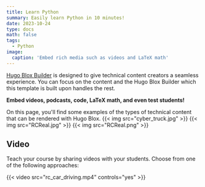 ```yaml
---
title: Learn Python
summary: Easily learn Python in 10 minutes!
date: 2023-10-24
type: docs
math: false
tags:
  - Python
image:
  caption: 'Embed rich media such as videos and LaTeX math'
---
```


[Hugo Blox Builder](https://hugoblox.com) is designed to give technical content creators a seamless experience. You can focus on the content and the Hugo Blox Builder which this template is built upon handles the rest.

**Embed videos, podcasts, code, LaTeX math, and even test students!**

On this page, you'll find some examples of the types of technical content that can be rendered with Hugo Blox.
{{< img src="cyber_truck.jpg" >}}
{{< img src="RCReal.jpg" >}}
{{< img src="RCReal.png" >}}
## Video

Teach your course by sharing videos with your students. Choose from one of the following approaches:

{{< video src="rc_car_driving.mp4" controls="yes" >}}



